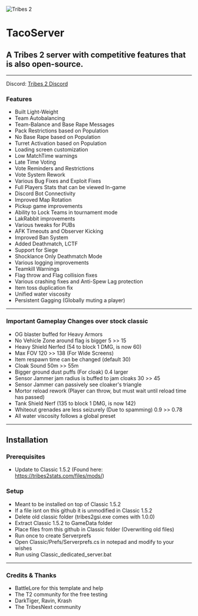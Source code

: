 ![Tribes 2](https://cdn.discordapp.com/attachments/521797012014759970/678460505597149214/TacoServer.png)

# TacoServer
## A Tribes 2 server with competitive features that is also open-source.

---


Discord: [Tribes 2 Discord](https://discord.gg/Y4muNvF)


### Features
 - Built Light-Weight
 - Team Autobalancing
 - Team-Balance and Base Rape Messages
 - Pack Restrictions based on Population
 - No Base Rape based on Population
 - Turret Activation based on Population
 - Loading screen customization
 - Low MatchTime warnings
 - Late Time Voting
 - Vote Reminders and Restrictions
 - Vote System Rework
 - Various Bug Fixes and Exploit Fixes
 - Full Players Stats that can be viewed In-game
 - Discord Bot Connectivity
 - Improved Map Rotation
 - Pickup game improvements
 - Ability to Lock Teams in tournament mode
 - LakRabbit improvements
 - Various tweaks for PUBs
 - AFK Timeouts and Observer Kicking
 - Improved Ban System
 - Added Deathmatch, LCTF
 - Support for Siege
 - Shocklance Only Deathmatch Mode
 - Various logging improvements
 - Teamkill Warnings
 - Flag throw and Flag collision fixes
 - Various crashing fixes and Anti-Spew Lag protection
 - Item toss duplication fix
 - Unified water viscosity
 - Persistent Gagging (Globally muting a player)

---

### Important Gameplay Changes over stock classic
 - OG blaster buffed for Heavy Armors
 - No Vehicle Zone around flag is bigger 5 >> 15
 - Heavy Shield Nerfed (54 to block 1 DMG, is now 60)
 - Max FOV 120 >> 138 (For Wide Screens)
 - Item respawn time can be changed (default 30)
 - Cloak Sound 50m >> 55m
 - Bigger ground dust puffs (For cloak) 0.4 larger
 - Sensor Jammer jam radius is buffed to jam cloaks 30 >> 45
 - Sensor Jammer can passively see cloaker's triangle
 - Mortor reload rework (Player can throw, but must wait until reload time has passed)
 - Tank Shield Nerf (135 to block 1 DMG, is now 142)
 - Whiteout grenades are less seizurely (Due to spamming) 0.9 >> 0.78
 - All water viscosity follows a global preset

---


## Installation


### Prerequisites
 - Update to Classic 1.5.2 (Found here: https://tribes2stats.com/files/mods/)

### Setup
 - Meant to be installed on top of Classic 1.5.2
 - If a file isnt on this github it is unmodified in Classic 1.5.2
 - Delete old classic folder (tribes2gsi.exe comes with 1.0.0)
 - Extract Classic 1.5.2 to GameData folder
 - Place files from this github in Classic folder (Overwriting old files)
 - Run once to create Serverprefs
 - Open Classic/Prefs/Serverprefs.cs in notepad and modify to your wishes
 - Run using Classic_dedicated_server.bat

----

### Credits & Thanks
 - BattleLore for this template and help
 - The T2 community for the free testing
 - DarkTiger, Ravin, Krash
 - The TribesNext community
